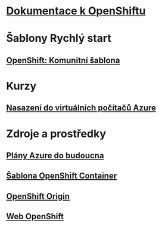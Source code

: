 # [Dokumentace k OpenShiftu](index.md)
# Šablony Rychlý start
## [OpenShift: Komunitní šablona](https://azure.microsoft.com/en-us/resources/templates/openshift-origin-rhel/)
# Kurzy
## [Nasazení do virtuálních počítačů Azure](/azure/virtual-machines/linux/openshift-get-started)
# Zdroje a prostředky
## [Plány Azure do budoucna](https://azure.microsoft.com/roadmap/)
## [Šablona OpenShift Container](https://github.com/Microsoft/openshift-container-platform)
## [OpenShift Origin](https://docs.openshift.org/latest/getting_started/index.html)
## [Web OpenShift](https://docs.openshift.org/latest/welcome/index.html)
